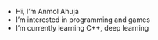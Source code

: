 - Hi, I’m Anmol Ahuja
- I’m interested in programming and games
- I’m currently learning C++, deep learning

<!---
aa5816/aa5816 is a ✨ special ✨ repository because its `README.md` (this file) appears on your GitHub profile.
You can click the Preview link to take a look at your changes.
--->

